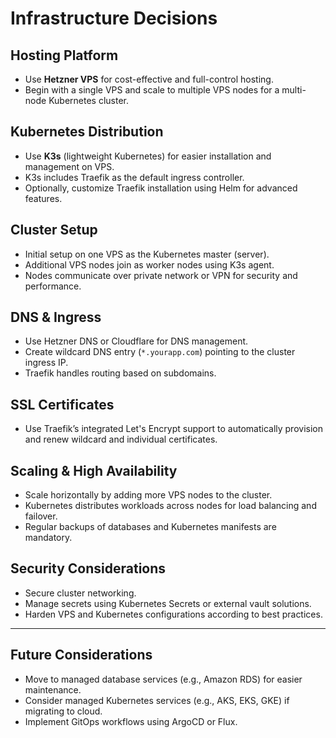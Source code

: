 # Infrastructure Decisions

## Hosting Platform
- Use **Hetzner VPS** for cost-effective and full-control hosting.
- Begin with a single VPS and scale to multiple VPS nodes for a multi-node Kubernetes cluster.

## Kubernetes Distribution
- Use **K3s** (lightweight Kubernetes) for easier installation and management on VPS.
- K3s includes Traefik as the default ingress controller.
- Optionally, customize Traefik installation using Helm for advanced features.

## Cluster Setup
- Initial setup on one VPS as the Kubernetes master (server).
- Additional VPS nodes join as worker nodes using K3s agent.
- Nodes communicate over private network or VPN for security and performance.

## DNS & Ingress
- Use Hetzner DNS or Cloudflare for DNS management.
- Create wildcard DNS entry (`*.yourapp.com`) pointing to the cluster ingress IP.
- Traefik handles routing based on subdomains.

## SSL Certificates
- Use Traefik’s integrated Let's Encrypt support to automatically provision and renew wildcard and individual certificates.

## Scaling & High Availability
- Scale horizontally by adding more VPS nodes to the cluster.
- Kubernetes distributes workloads across nodes for load balancing and failover.
- Regular backups of databases and Kubernetes manifests are mandatory.

## Security Considerations
- Secure cluster networking.
- Manage secrets using Kubernetes Secrets or external vault solutions.
- Harden VPS and Kubernetes configurations according to best practices.

---

## Future Considerations
- Move to managed database services (e.g., Amazon RDS) for easier maintenance.
- Consider managed Kubernetes services (e.g., AKS, EKS, GKE) if migrating to cloud.
- Implement GitOps workflows using ArgoCD or Flux.
